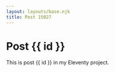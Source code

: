 ```yaml
---
layout: layouts/base.njk
title: Post 15027
---
```


# Post {{ id }}

This is post {{ id }} in my Eleventy project.
